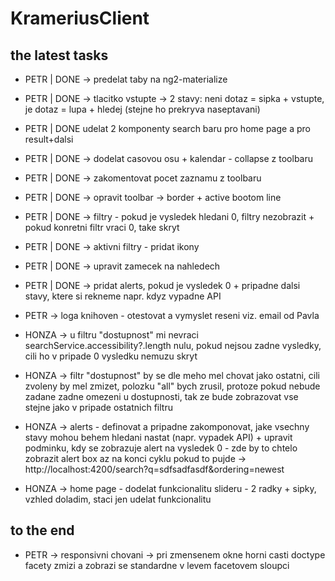# KrameriusClient

## the latest tasks
- PETR | DONE -> predelat taby na ng2-materialize
- PETR | DONE -> tlacitko vstupte -> 2 stavy: neni dotaz = sipka + vstupte, je dotaz = lupa + hledej (stejne ho prekryva                        naseptavani)
- PETR | DONE udelat 2 komponenty search baru pro home page a pro result+dalsi
- PETR | DONE -> dodelat casovou osu + kalendar - collapse z toolbaru
- PETR | DONE -> zakomentovat pocet zaznamu z toolbaru
- PETR | DONE -> opravit toolbar -> border + active bootom line
- PETR | DONE -> filtry - pokud je vysledek hledani 0, filtry nezobrazit + pokud konretni filtr vraci 0, take skryt
- PETR | DONE -> aktivni filtry - pridat ikony
- PETR | DONE -> upravit zamecek na nahledech
- PETR | DONE -> pridat alerts, pokud je vysledek 0 + pripadne dalsi stavy, ktere si rekneme napr. kdyz vypadne API


- PETR -> loga knihoven - otestovat a vymyslet reseni viz. email od Pavla

- HONZA -> u filtru "dostupnost" mi nevraci searchService.accessibility?.length nulu, pokud nejsou zadne vysledky, cili ho v              pripade 0 vysledku nemuzu skryt
- HONZA -> filtr "dostupnost" by se dle meho mel chovat jako ostatni, cili zvoleny by mel zmizet, polozku "all" bych zrusil,              protoze pokud nebude zadane zadne omezeni u dostupnosti, tak ze bude zobrazovat vse stejne jako v pripade ostatnich            filtru
- HONZA -> alerts - definovat a pripadne zakomponovat, jake vsechny stavy mohou behem hledani nastat (napr. vypadek API) +                upravit podminku, kdy se zobrazuje alert na vysledek 0 - zde by to chtelo zobrazit alert box az na konci cyklu pokud            to pujde -> http://localhost:4200/search?q=sdfsadfasdf&ordering=newest
- HONZA -> home page - dodelat funkcionalitu slideru - 2 radky + sipky, vzhled doladim, staci jen udelat funkcionalitu


## to the end
- PETR -> responsivni chovani -> pri zmensenem okne horni casti doctype facety zmizi a zobrazi se standardne v levem facetovem sloupci
